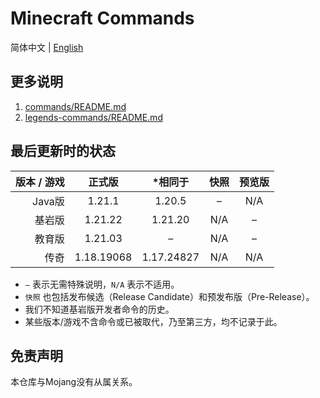 # Minecraft Commands
简体中文 | [English](README.md)

## 更多说明
1. [commands/README.md](commands/README.md)
2. [legends-commands/README.md](legends-commands/README.md)

## 最后更新时的状态
| 版本 / 游戏 |    正式版     |    *相同于    | 快照  | 预览版 |
|--------:|:----------:|:----------:|:---:|:---:|
|   Java版 |   1.21.1   |   1.20.5   |  –  | N/A |
|     基岩版 |  1.21.22   |  1.21.20   | N/A |  –  |
|     教育版 |  1.21.03   |     –      | N/A |  –  |
|      传奇 | 1.18.19068 | 1.17.24827 | N/A | N/A |
* `–` 表示无需特殊说明，`N/A` 表示不适用。
* `快照` 也包括发布候选（Release Candidate）和预发布版（Pre-Release）。
* 我们不知道基岩版开发者命令的历史。
* 某些版本/游戏不含命令或已被取代，乃至第三方，均不记录于此。

## 免责声明
本仓库与Mojang没有从属关系。
